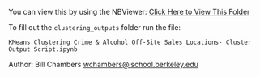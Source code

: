 You can view this by using the NBViewer: [Click Here to View This Folder](http://nbviewer.ipython.org/github/DataKind-SF/datadive_201503_sf-health-improvement-partnership/tree/master/clustering/)


To fill out the `clustering_outputs` folder run the file:

```
KMeans Clustering Crime & Alcohol Off-Site Sales Locations- Cluster Output Script.ipynb
```


Author:
Bill Chambers
wchambers@ischool.berkeley.edu

